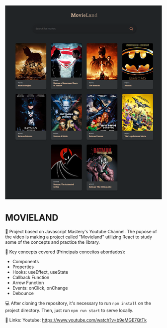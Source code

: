 ![preview](./.github/MovieLand.png)
# MOVIELAND

🎥 Project based on Javascript Mastery's Youtube Channel. The pupose of the video is making a project called "Movieland" utilizing React to study some of the concepts and practice the library.

📌 Key concepts covered (Principais conceitos abordados):
- Components 
- Properties
- Hooks: useEffect, useState
- Callback Function
- Arrow Function 
- Events: onClick, onChange
- Debounce 

💻 After cloning the repository, it's necessary to run `npm install` on the project directory. Then, just run `npm run start` to serve locally.

🔗 Links:
Youtube: https://www.youtube.com/watch?v=b9eMGE7QtTk

